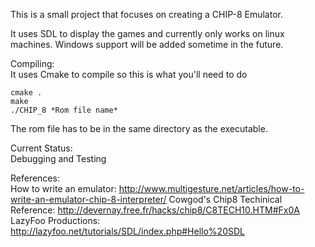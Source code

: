 This is a small project that focuses on creating a CHIP-8 Emulator.

It uses SDL to display the games and currently only works on linux machines. Windows support will be added sometime in the future.

Compiling:  
It uses Cmake to compile so this is what you'll need to do  
```
cmake .
make
./CHIP_8 *Rom file name*
```

The rom file has to be in the same directory as the executable.

Current Status:  
Debugging and Testing

References:  
How to write an emulator: http://www.multigesture.net/articles/how-to-write-an-emulator-chip-8-interpreter/
Cowgod's Chip8 Techinical Reference: http://devernay.free.fr/hacks/chip8/C8TECH10.HTM#Fx0A
LazyFoo Productions: http://lazyfoo.net/tutorials/SDL/index.php#Hello%20SDL
